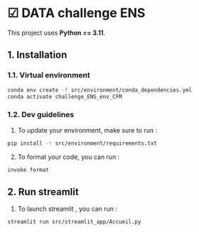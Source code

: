 
# ☑ DATA challenge ENS
This project uses **Python == 3.11**.

## 1. Installation

### 1.1. Virtual environment
```bash
conda env create -f src/environment/conda_dependencies.yml
conda activate challenge_ENS_env_CFM
```

### 1.2. Dev guidelines

1. To update your environment, make sure to run :
```bash
pip install -r src/environment/requirements.txt
```

2. To format your code, you can run :
```bash
invoke format
```
## 2. Run streamlit

1. To launch streamlit , you can run : 

```bash
streamlit run src/streamlit_app/Accueil.py
```
